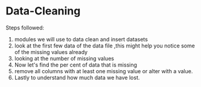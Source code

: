 # Data-Cleaning

Steps followed:

1. modules we will use to data clean and insert datasets
2. look at the first few data of the data file ,this might help you notice some of the missing values already
3. looking at the number of missing values
4. Now let's find the per cent of data that is missing
5. remove all columns with at least one missing value or alter with a value.
6. Lastly to understand how much data we have lost.
